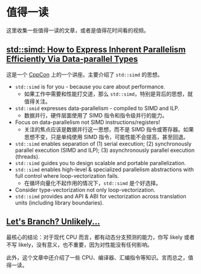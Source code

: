 # 值得一读

这里收集一些值得一读的文章，或者是值得花时间看的视频。

## [std::simd: How to Express Inherent Parallelism Efficiently Via Data-parallel Types](https://www.youtube.com/watch?v=LAJ_hywLtMA)
这是一个 [CppCon](https://cppcon.org/) 上的一个讲座。主要介绍了 `std::simd` 的思想。
* `std::simd` is for you - because you care about performance.
  * 如果工作中需要和性能打交道，那么 `std::simd`，特别是背后的思想，就值得关注。
* `std::smid` expresses data-parallelism - compiled to SIMD and ILP.
  * 数据并行，硬件层面使用了 SIMD 指令和指令级并行的能力。
* Focus on data-parallelism not SIMD instructions/registers!
  * 关注的焦点应该是数据并行这一思想，而不是 SIMD 指令或寄存器。如果思想不变，只是单纯使用 SIMD 指令，可能性能不会提高，甚至回退。
* `std::simd` enables separation of (1) serial execution; (2) synchronously parallel execution (SIMD and ILP); (3) asynchronously parallel execution (threads).
* `std::simd` guides you to design scalable and portable parallelization.
* `std::simd` enables high-level & specialized parallelism abstractions with full control where loop-vectorization fails.
  * 在循环向量化不起作用的情况下，`std::simd` 是个好选择。
* Consider type-vectorization not only loop-vectorization.
* `std::simd` provides and API & ABI for vectorization across translation units (including library boundaries).

## [Let's Branch? Unlikely...](https://lucisqr.substack.com/p/lets-branch-unlikely)
最核心的结论：对于现代 CPU 而言，都有动态分支预测的能力，你写 likely 或者不写 likely，没有意义，也不重要，因为对性能没有任何影响。

此外，这个文章中还介绍了一些 CPU、编译器、汇编指令等知识。言而总之，值得一读。
